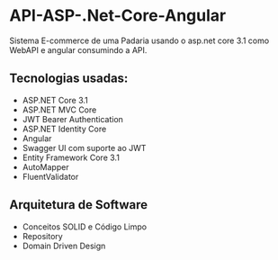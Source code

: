 # API-ASP-.Net-Core-Angular

Sistema E-commerce de uma Padaria usando o asp.net core 3.1 como WebAPI e angular consumindo a API.

## Tecnologias usadas:

- ASP.NET Core 3.1
- ASP.NET MVC Core 
- JWT Bearer Authentication
- ASP.NET Identity Core
- Angular 
- Swagger UI com suporte ao JWT
- Entity Framework Core 3.1
- AutoMapper
- FluentValidator



## Arquitetura de Software

- Conceitos SOLID e Código Limpo
- Repository
- Domain Driven Design
